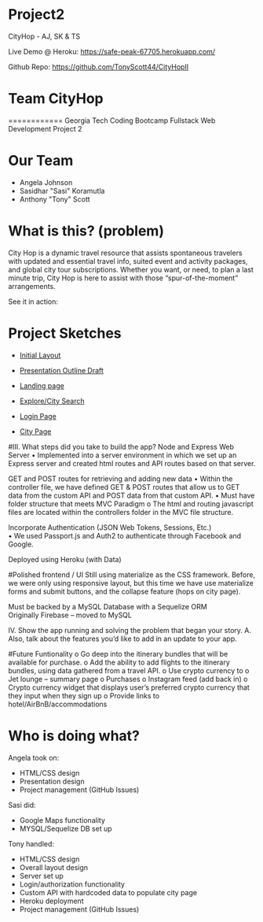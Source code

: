 # Project2
CityHop - AJ, SK &amp; TS

Live Demo @ Heroku: https://safe-peak-67705.herokuapp.com/ 

Github Repo: https://github.com/TonyScott44/CityHopII

# Team CityHop
============
Georgia Tech Coding Bootcamp
Fullstack Web Development
Project 2

# Our Team
* Angela Johnson
* Sasidhar "Sasi" Koramutla
* Anthony "Tony" Scott

# What is this? (problem)

City Hop is a dynamic travel resource that assists spontaneous travelers with updated and essential travel info, suited event and activity packages, and global city tour subscriptions. Whether you want, or need, to plan a last minute trip, City Hop is here to assist with those “spur-of-the-moment” arrangements.



See it in action: 

# Project Sketches
* [Initial Layout](app/public/assets/planning_files/City_Hop_II_Flow_Chart.png)

* [Presentation Outline Draft](app/public/assets/planning_files/pres-outline-draft.docx)

* [Landing page](app/public/assets/planning_files/cityhopII_landing_page.png)

* [Explore/City Search](app/public/assets/planning_files/cityhopII_explore.png)

* [Login Page](app/public/assets/planning_files/cityhopII_login_page.png)

* [City Page](app/public/assets/planning_files/cityhopII_city_page-no_map.png)


#III.	What steps did you take to build the app?
Node and Express Web Server
•	Implemented into a server environment in which we set up an Express server and created html routes and API routes based on that server.

GET and POST routes for retrieving and adding new data
•	Within the controller file, we have defined GET & POST routes that allow us to GET data from the custom API and POST data from that custom API.
•	Must have folder structure that meets MVC Paradigm
o	The html and routing javascript files are located within the controllers folder in the MVC file structure. 


Incorporate Authentication (JSON Web Tokens, Sessions, Etc.)	
•	We used Passport.js and Auth2 to authenticate through Facebook and Google.

Deployed using Heroku (with Data)


	

#Polished frontend / UI
Still using materialize as the CSS framework. Before, we were only using responsive layout, but this time we have use materialize forms and submit buttons, and the collapse feature (hops on city page).

Must be backed by a MySQL Database with a Sequelize ORM  
	Originally Firebase – moved to MySQL

IV.	Show the app running and solving the problem that began your story. 
A.	Also, talk about the features you’d like to add in an update to your app.

#Future Funtionality
o	Go deep into the itinerary bundles that will be available for purchase.
o	Add the ability to add flights to the itinerary bundles, using data gathered from a travel API.
o	Use crypto currency to 
o	Jet lounge – summary page
o	Purchases
o	Instagram feed (add back in)
o	Crypto currency widget that displays user’s preferred crypto currency that they input when they sign up
o	Provide links to hotel/AirBnB/accommodations


# Who is doing what?
Angela took on:
* HTML/CSS design
* Presentation design
* Project management (GitHub Issues)


Sasi did:
* Google Maps functionality
* MYSQL/Sequelize DB set up


Tony handled:
* HTML/CSS design
* Overall layout design
* Server set up
* Login/authorization functionality
* Custom API with hardcoded data to populate city page
* Heroku deployment
* Project management (GitHub Issues)

